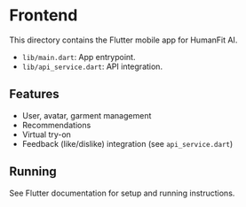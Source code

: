 # Frontend

This directory contains the Flutter mobile app for HumanFit AI.

- `lib/main.dart`: App entrypoint.
- `lib/api_service.dart`: API integration.

## Features
- User, avatar, garment management
- Recommendations
- Virtual try-on
- Feedback (like/dislike) integration (see `api_service.dart`)

## Running
See Flutter documentation for setup and running instructions.
